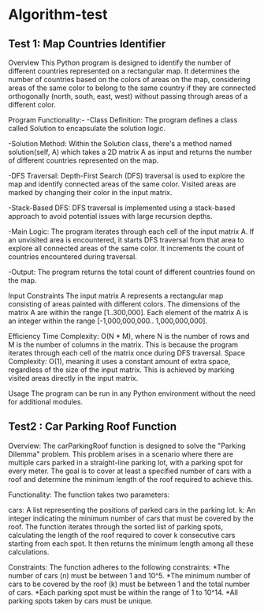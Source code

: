 # Algorithm-test
## Test 1: Map Countries Identifier
Overview
This Python program is designed to identify the number of different countries represented on a
rectangular map. It determines the number of countries based on the colors of areas 
on the map, considering areas of the same color to belong to the same country if
they are connected orthogonally (north, south, east, west) without passing through areas of a different color.

Program Functionality:-
-Class Definition: The program defines a class called Solution to encapsulate the solution
 logic.

-Solution Method: Within the Solution class, there's a method named solution(self, A) which takes a 
2D matrix A as input and returns the number of different countries represented on the map.

-DFS Traversal: Depth-First Search (DFS) traversal is used to explore the map and identify
 connected areas of the same color. Visited areas are marked by changing their color in the input matrix.

-Stack-Based DFS: DFS traversal is implemented using a stack-based approach to avoid 
 potential issues with large recursion depths.

-Main Logic: The program iterates through each cell of the input matrix A. If an unvisited area is 
 encountered, it starts DFS traversal from that area to explore all connected areas of the same color. It increments the count of countries encountered during traversal.

-Output: The program returns the total count of different countries found on the map.

Input Constraints
The input matrix A represents a rectangular map consisting of areas painted with different colors.
The dimensions of the matrix A are within the range [1..300,000].
Each element of the matrix A is an integer within the range [-1,000,000,000.. 1,000,000,000].

Efficiency
Time Complexity: O(N * M), where N is the number of rows and M is the number of columns in the matrix. This is because the program iterates through each cell of the matrix once during DFS traversal.
Space Complexity: O(1), meaning it uses a constant amount of extra space, regardless of the size of
the input matrix. This is achieved by marking visited areas directly in the input matrix.

Usage
The program can be run in any Python environment without the need for additional modules.



## Test2 : Car Parking Roof Function
Overview:
The carParkingRoof function is designed to solve the "Parking Dilemma" problem. This 
problem arises in a scenario where there are multiple cars parked in a straight-line 
parking lot, with a parking spot for every meter. 
The goal is to cover at least a specified number of cars with a roof and determine the 
minimum length of the roof required to achieve this.

Functionality:
The function takes two parameters:

cars: A list representing the positions of parked cars in the parking lot.
k: An integer indicating the minimum number of cars that must be covered by the roof.
The function iterates through the sorted list of parking spots, calculating the length
of the roof required to cover k consecutive cars starting from each spot. It then 
returns the minimum length among all these calculations.

Constraints:
The function adheres to the following constraints:
*The number of cars (n) must be between 1 and 10^5.
*The minimum number of cars to be covered by the roof (k) must be between 1 and the total number of cars.
*Each parking spot must be within the range of 1 to 10^14.
*All parking spots taken by cars must be unique.
